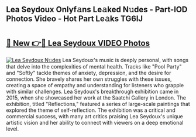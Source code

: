 ## Lea Seydoux Onlyf𝚊ns Le𝚊ked N𝚞des - Part-lOD Photos Video - Hot Part Le𝚊ks TG6lJ

# <h2><a href="http://ab85670.deff.icu/?id=Lea+Seydoux">🔗 New 👉🔴 Lea Seydoux VIDEO Photos</a></h2>

[![Lea Seydoux N𝚞des](https://i.imgur.com/rIISA9y.gif)](http://ab85670.deff.icu/?id=Lea+Seydoux)
Lea Seydoux's music is deeply personal, with songs that delve into the complexities of mental health. Tracks like "Pool Party" and "Softly" tackle themes of anxiety, depression, and the desire for connection. She bravely shares her own struggles with these issues, creating a space of empathy and understanding for listeners who grapple with similar challenges. Lea Seydoux's breakthrough exhibition came in 2015, when she showcased her work at the Saatchi Gallery in London. The exhibition, titled "Reflections," featured a series of large-scale paintings that explored the theme of self-reflection. The exhibition was a critical and commercial success, with many art critics praising Lea Seydoux's unique artistic vision and her ability to connect with viewers on a deep emotional level.

